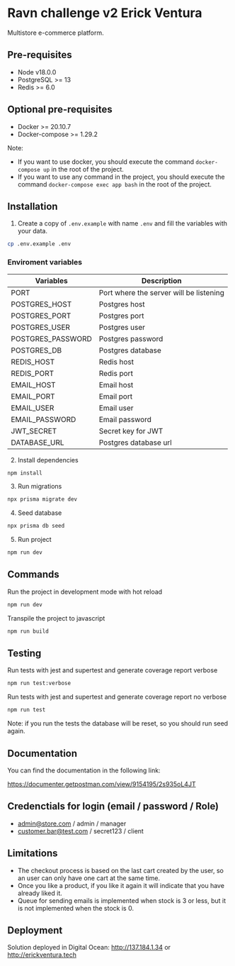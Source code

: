 # Ravn challenge v2 Erick Ventura

Multistore e-commerce platform.

## Pre-requisites

-   Node v18.0.0
-   PostgreSQL >= 13
-   Redis >= 6.0

## Optional pre-requisites

-   Docker >= 20.10.7
-   Docker-compose >= 1.29.2

Note:

-   If you want to use docker, you should execute the command `docker-compose up` in the root of the project.
-   If you want to use any command in the project, you should execute the command `docker-compose exec app bash` in the root of the project.

## Installation

1. Create a copy of `.env.example` with name `.env` and fill the variables with your data.

```bash
cp .env.example .env
```

### Enviroment variables

| Variables         | Description                             |
| ----------------- | --------------------------------------- |
| PORT              | Port where the server will be listening |
| POSTGRES_HOST     | Postgres host                           |
| POSTGRES_PORT     | Postgres port                           |
| POSTGRES_USER     | Postgres user                           |
| POSTGRES_PASSWORD | Postgres password                       |
| POSTGRES_DB       | Postgres database                       |
| REDIS_HOST        | Redis host                              |
| REDIS_PORT        | Redis port                              |
| EMAIL_HOST        | Email host                              |
| EMAIL_PORT        | Email port                              |
| EMAIL_USER        | Email user                              |
| EMAIL_PASSWORD    | Email password                          |
| JWT_SECRET        | Secret key for JWT                      |
| DATABASE_URL      | Postgres database url                   |

2. Install dependencies

```bash
npm install
```

3. Run migrations

```bash
npx prisma migrate dev
```

4. Seed database

```bash
npx prisma db seed
```

5. Run project

```bash
npm run dev
```

## Commands

Run the project in development mode with hot reload

```bash
npm run dev
```

Transpile the project to javascript

```bash
npm run build
```

## Testing

Run tests with jest and supertest and generate coverage report verbose

```bash
npm run test:verbose
```

Run tests with jest and supertest and generate coverage report no verbose

```bash
npm run test
```

Note: if you run the tests the database will be reset, so you should run seed again.

## Documentation

You can find the documentation in the following link:

https://documenter.getpostman.com/view/9154195/2s935oL4JT

## Credenctials for login (email / password / Role)

-   admin@store.com / admin / manager
-   customer.bar@test.com / secret123 / client

## Limitations

-   The checkout process is based on the last cart created by the user, so an user can only have one cart at the same time.
-   Once you like a product, if you like it again it will indicate that you have already liked it.
-   Queue for sending emails is implemented when stock is 3 or less, but it is not implemented when the stock is 0.

## Deployment

Solution deployed in Digital Ocean: http://137.184.1.34 or http://erickventura.tech
